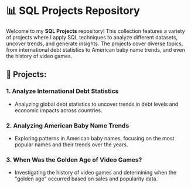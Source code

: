 # 📊 SQL Projects Repository

Welcome to my **SQL Projects** repository! This collection features a variety of projects where I apply SQL techniques to analyze different datasets, uncover trends, and generate insights. The projects cover diverse topics, from international debt statistics to American baby name trends, and even the history of video games.

## 🚀 Projects:

### 1. **Analyze International Debt Statistics**
   - Analyzing global debt statistics to uncover trends in debt levels and economic impacts across countries.

### 2. **Analyzing American Baby Name Trends**
   - Exploring patterns in American baby names, focusing on the most popular names and their trends over the years.

### 3. **When Was the Golden Age of Video Games?**
   - Investigating the history of video games and determining when the "golden age" occurred based on sales and popularity data.

